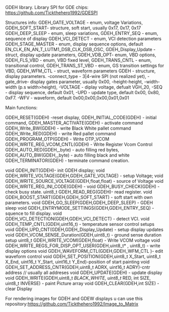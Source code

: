 GDEH library. 
Library SPI for GDE chips: https://github.com/Tickthehero1992/GDESPI

Structures info:
GDEH_GATE_VOLTAGE - enum, voltage Variations,
GDEH_SOFT_START-   structure, soft start, usually 0x17, 0x17, 0x17
GDEH_DEEP_SLEEP - enum, sleep variations,
GDEH_ENTRY_SEQ - enum, sequence of display
GDEH_VCI_DETECT - enum, VCI detection parameters
GDEH_STAGE_MASTER - enum, display sequence options, default EN_CLK_EN_AN_T_LUTM1_DSB_CLK_DSB_OSC,
GDEH_Display_Update - struct, display update parameters,
GDEH_VDB_OPT- enum, VBD options,
GDEH_FLS_VBD - enum, VBD fixed level,
GDEH_TRANS_CNTL - enum, transitional control,
GDEH_TRANS_ST_VBD - enum, GS transition settings for VBD,
GDEH_WFM_CTL - struct, waveform parameters
GDEH - structure, display parameters. 
 -connect_type - 3|4-wire SPI (not realized yet),
 -gate_drive- display gates parameter, usually 0x00,
 -height-height,
 -width-width (p.s width>height),
 -VOLTAGE - diplay voltage, defualt VGH_20,
 -SEQ - display sequence, default 0x01,
 -UPD - update type, default 0x00, 0x80, 0xF7.
 -WFV - waveform, default 0x00,0x00,0x00,0x01,0x01
	
Main functions:

GDEH_RESET(GDEH) -reset display,
GDEH_INITIAL_CODE(GDEH) - initial command,
GDEH_MASTER_ACTIVATE(GDEH) - activate command
GDEH_Write_BW(GDEH) - write Black White pallet command
GDEH_Write_RED(GDEH) - write Red pallet command
GDEH_PROGRAM_OTP(GDEH) - Write OTP_VCOM
GDEH_WRITE_REG_VCOM_CNTL(GDEH) - Write Register Vcom Control
GDEH_AUTO_RED(GDEH,_byte) - auto filling red bytes,
GDEH_AUTO_BW(GDEH,_byte)  - auto filling black and white
GDEH_TERMINATOR(GDEH) - terminate command creation.

void GDEH_INIT(GDEH)- init GDEH display;
void GDEH_WRITE_VOLTAGE(GDEH,GDEH_GATE_VOLTAGE) - setup Voltage;
void GDEH_WRITE_SOURCE_VOLTAGE(GDEH,float,float) - source of Voltage
void GDEH_WRITE_REG_INI_CODE(GDEH) - 
void GDEH_BUSY_CHECK(GDEH) - check busy state.
uint8_t GDEH_READ_REG(GDEH)- read register.
void GDEH_BOOST_START(GDEH,GDEH_SOFT_START) - soft start with own parameters.
void GDEH_GO_SLEEP(GDEH,GDEH_DEEP_SLEEP) - GDEH sleep 
void GDEH_ENTRYMODE_SETTINGS(GDEH,GDEH_ENTRY_SEQ) - squence to fill display.
void GDEH_VCI_DETECTION(GDEH,GDEH_VCI_DETECT) - detect VCI.
void GDEH_TEMP_CNTL(GDEH,uint16_t) - temperature sensor control setups
void GDEH_UPD_CNT(GDEH,GDEH_Display_Update) - setup display updates
void GDEH_VCOM_SENSE_Duration(GDEH,uint8_t) - ground sense duration setup
uint8_t GDEH_WRITE_VCOM(GDEH,float) - Write VCOM voltage
void GDEH_WRITE_REGS_FOR_DISP_OPT_USER(GDEH,uint8_t* , uint8_t) - write display options
void GDEH_WAVEFORM_CTL(GDEH,GDEH_WFM_CTL )- edit waveform control
void GDEH_SET_POSITION(GDEH,uint8_t X_Start, uint8_t X_End, uint16_t Y_Start, uint16_t Y_End)-position of start painting
void GDEH_SET_ADDRESS_CNTR(GDEH,uint8_t ADRX, uint16_t ADRY)-cntr address // usually all addreses
void GDEH_UPDATE(GDEH) - update display
void GDEH_WRITE(GDEH,uint8_t *BLACK_WHITE, uint8_t* RED, int SIZE, uint8_t INVERSE) - paint Picture array
void GDEH_CLEAR(GDEH,int SIZE) - clear Display



For rendering images for GDEH and GDEW displays u can use this repository:https://github.com/Tickthehero1992/Image_to_Matrix
